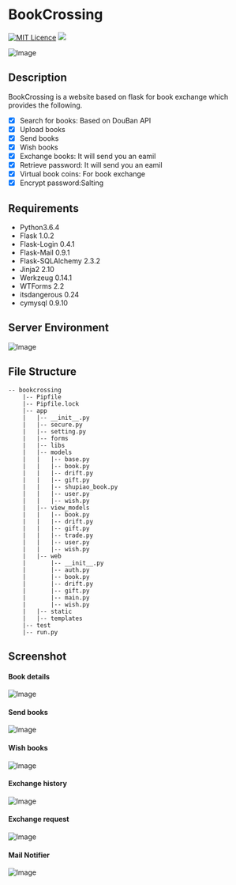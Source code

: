 # BookCrossing
[![MIT Licence](https://badges.frapsoft.com/os/mit/mit.svg?v=103)](https://opensource.org/licenses/mit-license.php)
![](https://img.shields.io/badge/language-python-orange.svg)

![Image](img/index.PNG)
## Description
BookCrossing is a website based on flask for book exchange which provides the following.

- [x] Search for books: Based on DouBan API
- [x] Upload books
- [x] Send books
- [x] Wish books
- [x] Exchange books: It will send you an eamil
- [x] Retrieve password: It will send you an eamil
- [x] Virtual book coins: For book exchange
- [x] Encrypt password:Salting

## Requirements
* Python3.6.4
* Flask 1.0.2
* Flask-Login 0.4.1
* Flask-Mail 0.9.1
* Flask-SQLAlchemy 2.3.2
* Jinja2 2.10
* Werkzeug 0.14.1
* WTForms 2.2
* itsdangerous 0.24
* cymysql 0.9.10

## Server Environment
![Image](img/server.PNG)

## File Structure
```
-- bookcrossing
    |-- Pipfile
    |-- Pipfile.lock
    |-- app
    |   |-- __init__.py
    |   |-- secure.py
    |   |-- setting.py
    |   |-- forms
    |   |-- libs
    |   |-- models
    |   |   |-- base.py
    |   |   |-- book.py
    |   |   |-- drift.py
    |   |   |-- gift.py
    |   |   |-- shupiao_book.py
    |   |   |-- user.py
    |   |   |-- wish.py
    |   |-- view_models
    |   |   |-- book.py
    |   |   |-- drift.py
    |   |   |-- gift.py
    |   |   |-- trade.py
    |   |   |-- user.py
    |   |   |-- wish.py
    |   |-- web
    |       |-- __init__.py
    |       |-- auth.py
    |       |-- book.py
    |       |-- drift.py
    |       |-- gift.py
    |       |-- main.py
    |       |-- wish.py
    |   |-- static
    |   |-- templates
    |-- test
    |-- run.py
```

##  Screenshot
#### Book details
![Image](img/detail.PNG)
#### Send books 
![Image](img/gift.PNG)
#### Wish books
![Image](img/wish.PNG)
#### Exchange history 
![Image](img/history.PNG)
#### Exchange request
![Image](img/request.PNG)
#### Mail Notifier
![Image](img/email.PNG)




